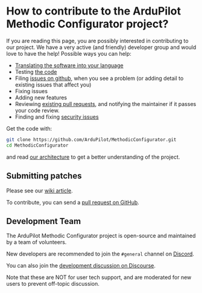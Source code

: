 # How to contribute to the ArduPilot Methodic Configurator project?
<!--
SPDX-FileCopyrightText: 2024-2025 Amilcar do Carmo Lucas <amilcar.lucas@iav.de>

SPDX-License-Identifier: GPL-3.0-or-later
-->

<!-- markdownlint-disable MD025 -->

If you are reading this page, you are possibly interested in contributing to our project.
We have a very active (and friendly) developer group and would love to have the help!
Possible ways you can help:

* [Translating the software into your language](https://ardupilot.github.io/MethodicConfigurator/ARCHITECTURE.html#adding-a-translation)
* Testing [the code](https://github.com/ArduPilot/MethodicConfigurator)
* Filing [issues on github](https://github.com/ArduPilot/MethodicConfigurator/issues/new/choose), when you see a problem (or adding detail to existing issues that affect you)
* Fixing issues
* Adding new features
* Reviewing [existing pull requests](https://github.com/ArduPilot/MethodicConfigurator/pulls), and notifying the maintainer if it passes your code review.
* Finding and fixing [security issues](SECURITY.md)

Get the code with:

```bash
git clone https://github.com/ArduPilot/MethodicConfigurator.git
cd MethodicConfigurator
```

and read [our architecture](https://ardupilot.github.io/MethodicConfigurator/ARCHITECTURE.html) to get a better understanding of the project.

## Submitting patches

Please see our [wiki article](https://ardupilot.org/dev/docs/submitting-patches-back-to-master.html).

To contribute, you can send a [pull request on GitHub](https://github.com/ArduPilot/MethodicConfigurator/pulls).

## Development Team

The ArduPilot Methodic Configurator project is open-source and maintained by a team of volunteers.

New developers are recommended to join the `#general` channel on
[Discord](https://ardupilot.org/discord).

You can also join the
[development discussion on Discourse](https://discuss.ardupilot.org/c/development-team).

Note that these are NOT for user tech support, and are moderated
for new users to prevent off-topic discussion.
